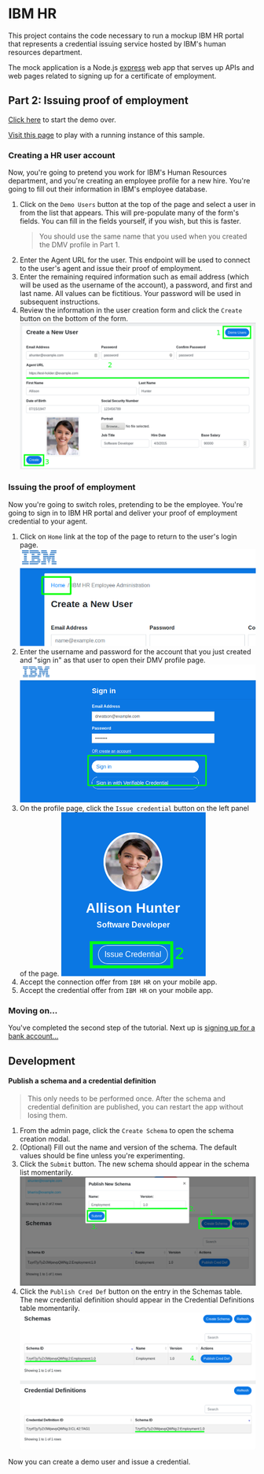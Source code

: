 # IBM HR

This project contains the code necessary to run a mockup IBM HR portal that represents a credential issuing service hosted by IBM's human resources department.

The mock application is a Node.js [express](https://expressjs.com/) web app that serves up APIs and web pages related to signing up for a certificate of employment.

## Part 2: Issuing proof of employment

[Click here](../README.md#passwordless-authentication-demo) to start the demo over.

[Visit this page](https://employer.livedemo.verify-creds.com) to play with a running instance of this sample.

### Creating a HR user account

Now, you're going to pretend you work for IBM's Human Resources department, and you're creating an employee profile for
a new hire. You're going to fill out their information in IBM's employee database.

1. Click on the `Demo Users` button at the top of the page and select a user in from the list that appears.  This will pre-populate many of the form's fields.  You can fill in the fields yourself, if you wish, but this is faster.
    > You should use the same name that you used when you created the DMV profile in Part 1.
2. Enter the Agent URL for the user.  This endpoint will be used to connect to the user's agent and issue their proof of employment.
3. Enter the remaining required information such as email address (which will be used as the username of the account), a password, and first and last name.  All values can be fictitious.  Your password will be used in subsequent instructions.
4. Review the information in the user creation form and click the `Create` button on the bottom of the form.
  ![create_user.png](docs/create_user.png)

### Issuing the proof of employment

Now you're going to switch roles, pretending to be the employee.  You're going to sign in to IBM HR portal and deliver your proof of employment credential to your agent.

1. Click on `Home` link at the top of the page to return to the user's login page.
  ![hr_go_home.png](docs/hr_go_home.png)
2. Enter the username and password for the account that you just created and "sign in" as that user to open their DMV profile page.
  ![hr_sign_in.png](docs/hr_sign_in.png)
3. On the profile page, click the `Issue credential` button on the left panel of the page.
  ![issue_credential.png](docs/issue_credential.png)
4. Accept the connection offer from `IBM HR` on your mobile app.
5. Accept the credential offer from `IBM HR` on your mobile app.

### Moving on...

You've completed the second step of the tutorial.  Next up is [signing up for a bank account...](../bbcu/README.md#signing-up-for-a-bank-account)

## Development

#### Publish a schema and a credential definition

> This only needs to be performed once. After the schema and credential definition are published, you can restart the
app without losing them.

1. From the admin page, click the `Create Schema` to open the schema creation modal.
2. (Optional) Fill out the name and version of the schema.  The default values should be fine unless you're experimenting.
3. Click the `Submit` button.  The new schema should appear in the schema list momentarily.
  ![publish_schema.png](docs/publish_schema.png)
4. Click the `Publish Cred Def` button on the entry in the Schemas table. The new credential definition should appear in
the Credential Definitions table momentarily.
  ![publish_cred_def.png](docs/publish_cred_def.png)

Now you can create a demo user and issue a credential.
